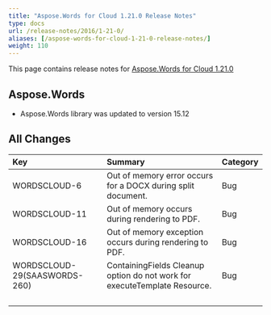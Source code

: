 ```yaml
---
title: "Aspose.Words for Cloud 1.21.0 Release Notes"
type: docs
url: /release-notes/2016/1-21-0/
aliases: [/aspose-words-for-cloud-1-21-0-release-notes/]
weight: 110
---
```


This page contains release notes for [Aspose.Words for Cloud 1.21.0](http://www.aspose.com/downloads/words/cloud/new-releases/aspose.words-for-cloud-1.21.0/)

## Aspose.Words

- Aspose.Words library was updated to version 15.12

## All Changes

|Key |Summary |Category |
| :- | :- | :- |
|WORDSCLOUD-6 |Out of memory error occurs for a DOCX during split document. |Bug |
|WORDSCLOUD-11 |Out of memory occurs during rendering to PDF. |Bug |
|WORDSCLOUD-16 |Out of memory exception occurs during rendering to PDF. |Bug |
|WORDSCLOUD-29(SAASWORDS-260) |ContainingFields Cleanup option do not work for executeTemplate Resource. |Bug |
| | | |

